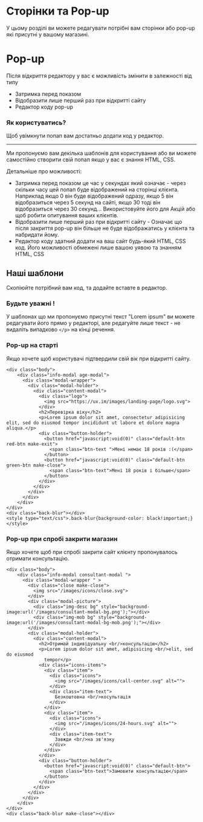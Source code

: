 # Сторінки та Pop-up
У цьому розділі ви можете редагувати потрібні вам сторінки або pop-up які присутні у вашому магазині.

# Pop-up
Після відкриття редактору у вас є можливість змінити в залежності від типу
- Затримка перед показом 
- Відобразити лише перший раз при відкритті сайту
- Редактор коду pop-up

### Як користуватись?

Щоб увімкнути попап вам достатньо додати код у редактор.
***
Ми пропонуємо вам декілька шаблонів для користування або ви можете самостійно створити свій попап якщо у вас є знання HTML, CSS.


Детальніше про можливості:
- Затримка перед показом це час у секундах який означає - через скільки часу цей попап буде відображений на сторінці клієнта. Наприклад якщо 0 він буде відображений одразу, якщо 5 він відобразиться через 5 секунд на сайті, якщо 30 тоді він відобразиться через 30 секунд... Використовуйте його для Акцій або щоб робити опитування ваших клієнтів.
- Відобразити лише перший раз при відкритті сайту - Означає що після закриття pop-up він більше не буде відображатись у клієнта та набридати йому.
- Редактор коду здатний додати на ваш сайт будь-який HTML, CSS код. Його можливості обмежені лише вашою уявою та знанням HTML, CSS

## Наші шаблони
Скопіюйте потрібний вам  код, та додайте вставте в редактор.
### Будьте уважні !
У шаблонах що ми пропонуємо присутні текст "Lorem ipsum" ви можете редагувати його прямо у редакторі, але редагуйте лише текст - не видаліть випадково `</p>` на кінці речення.

### Pop-up на старті
Якщо хочете щоб користувачі підтвердили свій вік при відкритті сайту.

    <div class="body">
        <div class="info-modal age-modal">
          <div class="modal-wrapper">
            <div class="modal-holder">
              <div class="content-modal">
                <div class="logo">
                  <img src="https://ux.im/images/landing-page/logo.svg">
                </div>
                <h2>Перевірка віку</h2>
                <p>Lorem ipsum dolor sit amet, consectetur adipisicing elit, sed do eiusmod tempor incididunt ut labore et dolore magna aliqua.</p>
                <div class="button-holder">
                  <button href="javascript:void(0)" class="default-btn red-btn make-exit">
                    <span class="btn-text ">Мені немає 18 років :(</span>
                  </button>
                  <button href="javascript:void(0)" class="default-btn green-btn make-close">
                    <span class="btn-text">Мені 18 років і більше</span>
                  </button>
                </div>
              </div>
            </div>
          </div>
        </div>
    </div>
    <div class="back-blur"></div>
    <style type="text/css">.back-blur{background-color: black!important;}</style>

### Pop-up при спробі закрити магазин
Якщо хочете щоб при спробі закрити сайт клієнту пропонувалось отримати консультацію.

    <div class="body">
        <div class="info-modal consultant-modal ">
          <div class="modal-wrapper " >
            <div class="close make-close">
              <img src="/images/icons/close.svg">
            </div>
            <div class="modal-picture">
              <div class="img-desc bg" style="background-image:url('/images/consultant-modal-bg.png');"></div>
              <div class="img-mob bg" style="background-image:url('/images/consultant-modal-bg-mob.png');"></div>
            </div>
            <div class="modal-holder">
              <div class="content-modal">
                <h2>Отримай індивідуальну <br/>консультацію</h2>
                <p>Lorem ipsum dolor sit amet, adipisicing <br/>elit, sed do eiusmod
                  tempor</p>
                <div class="icons-items">
                  <div class="item">
                    <div class="icons">
                      <img src="/images/icons/call-center.svg" alt="">
                    </div>
                    <div class="item-text">
                      Безкоштовна <br/>косультація
                    </div>
                  </div>
                  <div class="item">
                    <div class="icons">
                      <img src="/images/icons/24-hours.svg" alt="">
                    </div>
                    <div class="item-text">
                      Завжди <br/>на зв'язку
                    </div>
                  </div>
                </div>
                <div class="button-holder">
                  <button href="javascript:void(0)" class="default-btn">
                    <span class="btn-text">Замовити консультацію</span>
                  </button>
                </div>
              </div>
            </div>
          </div>
        </div>
    </div>
    <div class="back-blur make-close"></div>